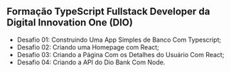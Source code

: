 ## Formação TypeScript Fullstack Developer da Digital Innovation One (DIO)
- Desafio 01: Construindo Uma App Simples de Banco Com Typescript;
- Desafio 02: Criando uma Homepage com React;
- Desafio 03: Criando a Página Com os Detalhes do Usuário Com React;
- Desafio 04: Criando a API do Dio Bank Com Node.
